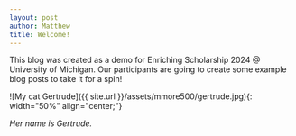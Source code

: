 ```yaml
---
layout: post
author: Matthew
title: Welcome!
---
```


This blog was created as a demo for Enriching Scholarship 2024 @ University of Michigan.
Our participants are going to create some example blog posts to take it for a spin!

![My cat Gertrude]({{ site.url }}/assets/mmore500/gertrude.jpg){: width="50%" align="center;"}

*Her name is Gertrude.*
